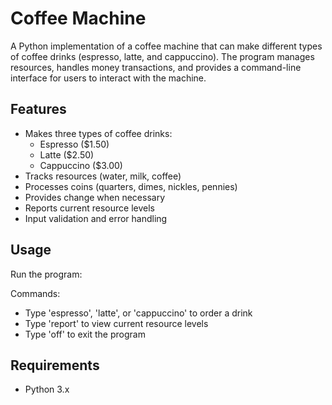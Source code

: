 # Coffee Machine

A Python implementation of a coffee machine that can make different types of coffee drinks (espresso, latte, and cappuccino). The program manages resources, handles money transactions, and provides a command-line interface for users to interact with the machine.

## Features

- Makes three types of coffee drinks:
  - Espresso ($1.50)
  - Latte ($2.50)
  - Cappuccino ($3.00)
- Tracks resources (water, milk, coffee)
- Processes coins (quarters, dimes, nickles, pennies)
- Provides change when necessary
- Reports current resource levels
- Input validation and error handling

## Usage

Run the program:

Commands:
- Type 'espresso', 'latte', or 'cappuccino' to order a drink
- Type 'report' to view current resource levels
- Type 'off' to exit the program

## Requirements

- Python 3.x
